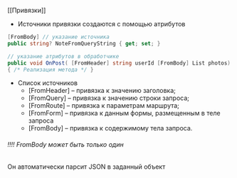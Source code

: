 [[Привязки]]

- Источники привязки создаются с помощью атрибутов
```cs
[FromBody] // указание источника
public string? NoteFromQueryString { get; set; }
```
```cs
// указание атрибутов в обработчике
public void OnPost( [FromHeader] string userId [FromBody] List photos) 
{ /* Реализация метода */ }
```
- Список источников
	- [FromHeader] – привязка к значению заголовка; 
	- [FromQuery] – привязка к значению строки запроса; 
	- [FromRoute] – привязка к параметрам маршрута; 
	- [FromForm] – привязка к данным формы, размещенным в теле запроса
	- [FromBody] – привязка к содержимому тела запроса.

###### !!!! FromBody может быть только один
Он автоматически парсит JSON в заданный объект